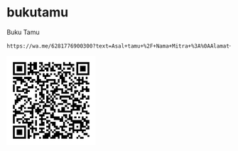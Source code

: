 # bukutamu
Buku Tamu

```sh
https://wa.me/6281776900300?text=Asal+tamu+%2F+Nama+Mitra+%3A%0AAlamat+yang+dituju+%3A%0ANomor+Plat+Kendaraan+%3A%20
```

![image](./scan.svg)


